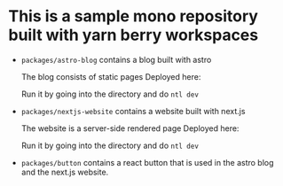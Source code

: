 # This is a sample mono repository built with yarn berry workspaces

- `packages/astro-blog` contains a blog built with astro

  The blog consists of static pages
  Deployed here:

  Run it by going into the directory and do `ntl dev`

- `packages/nextjs-website` contains a website built with next.js

  The website is a server-side rendered page
  Deployed here:

  Run it by going into the directory and do `ntl dev`

- `packages/button` contains a react button that is used in the astro blog and the next.js website.
